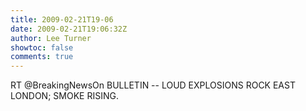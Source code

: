 ```yaml
---
title: 2009-02-21T19-06
date: 2009-02-21T19:06:32Z
author: Lee Turner
showtoc: false
comments: true
---
```


RT @BreakingNewsOn BULLETIN -- LOUD EXPLOSIONS ROCK EAST LONDON; SMOKE RISING.

